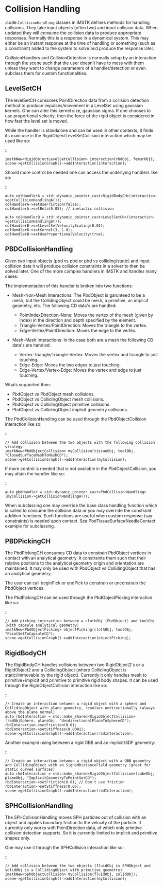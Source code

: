 Collision Handling
==================

:code:`CollisionHandling` classes in iMSTK defines methods for handling collisions. They take input objects (often two) and input collision data. When updated they will consume the collision data to produce appropriate responses. Normally this is a response in a dynamical system. This may either be an instant response at the time of handling or something (such as a constraint) added to the system to solve and produce the response later.

CollisionHandlers and CollisionDetection is normally setup by an interaction through the scene such that the user doesn't have to mess with them unless they want to change parameters of a handler/detection or even subclass them for custom functionalities.

LevelSetCH
--------------------------------

The levelSetCH consumes PointDirection data from a collision detection method to produce impulses/movement in a LevelSet using gaussian kernels. One can alter this kernel size, gaussian sigma. If one chooses to use proportional velocity, then the force of the rigid object is considered in how fast the level set is moved.

While the handler is standalone and can be used in other contexts, it finds its main use in the RigidObjectLevelSetCollision interaction which may be used like so:

::

    imstkNew<RigidObjectLevelSetCollision> interaction(rbdObj, femurObj);
    scene->getCollisionGraph()->addInteraction(interaction);

Should more control be needed one can access the underlying handlers like so:

::

    auto colHandlerA = std::dynamic_pointer_cast<RigidBodyCH>(interaction->getCollisionHandlingA());
    colHandlerA->setUseFriction(false);
    colHandlerA->setBeta(0.05); // inelastic collision

    auto colHandlerB = std::dynamic_pointer_cast<LevelSetCH>(interaction->getCollisionHandlingB());
    colHandlerB->setLevelSetVelocityScaling(0.01);
    colHandlerB->setKernel(3, 1.0);
    colHandlerB->setUseProportionalVelocity(true);

PBDCollisionHandling
--------------------------------

Given two input objects (pbd vs pbd or pbd vs colliding/static) and input collision data it will produce collision constraints in a solver to then be solved later. One of the more complex handlers in iMSTK and handles many cases:

The implementation of this handler is broken into two functions:

* Mesh-Non-Mesh Interactions: The PbdObject is garunteed to be a mesh, but the CollidingObject could be mesh, a primitive, an implicit geometry, etc. The following CD data's are handled:

    * PointIndexDirection-None: Moves the vertex of the mesh (given by index) in the direction and depth specified by the element.
    * Triangle-Vertex/PointDirection: Moves the triangle to the vertex.
    * Edge-Vertex/PointDirection: Moves the edge to the vertex.

* Mesh-Mesh Interactions: In the case both are a mesh the following CD data's are handled:

    * Vertex-Triangle/Triangle-Vertex: Moves the vertex and triangle to just touching.
    * Edge-Edge: Moves the two edges to just touching.
    * Edge-Vertex/Vertex-Edge: Moves the vertex and edge to just touching.

Whats supported then:

* PbdObject vs PbdObject mesh collisions.
* PbdObject vs CollidingObject mesh collisions.
* PbdObject vs CollidingObject primitive collisions.
* PbdObject vs CollidingObject implicit geometry collisions.

The PbdCollisionHandling can be used through the PbdObjectCollision interaction like so:

::

    // Add collision between the two objects with the following collision strategy
    imstkNew<PbdObjectCollision> myCollision(tissueObj, toolObj, "ClosedSurfaceMeshToMeshCD");
    scene->getCollisionGraph()->addInteraction(myCollision);

If more control is needed that is not available in the PbdObjectCollision, you may attain the handler like so:

::

    auto pbdHandler = std::dynamic_pointer_cast<PbdCollisionHandling>(myCollision->getCollisionHandlingA());

When subclassing one may override the base class handling function which is called to consume the collision data or you may override the constraint addition functions. Such functions are useful when custom response (say constraints) is needed upon contact. See PbdTissueSurfaceNeedleContact example for subclassing.


PBDPickingCH
--------------------------------

The PbdPickingCH consumes CD data to constrain PbdObject vertices in contact with an analytical geometry. It constraints them such that their relative positions to the analytical geometry origin and orientation are maintained. It may only be used with PbdObject vs CollidingObject that has an analytical geometry.

The user can call beginPick or endPick to constrain or unconstrain the PbdObject vertices.

The PbdPickingCH can be used through the PbdObjectPicking interaction like so:

::

    // Add picking interaction between a clothObj (PbdObject) and toolObj (with capsule analytical geometry)
    imstkNew<PbdObjectPicking> objectPicking(clothObj, toolObj, "PointSetToCapsuleCD");
    scene->getCollisionGraph()->addInteraction(objectPicking);


RigidBodyCH
--------------------------------

The RigidBodyCH handles collisions between two RigidObject2's or a RigidObject2 and a CollidingObject (where CollidingObject is static/immovable by the rigid object). Currently it only handles mesh to primitive+implicit and primitive to primitive rigid body shapes. It can be used through the RigidObjectCollision interaction like so:

::

    // Create an interaction between a rigid object with a sphere and CollidingObject with plane geometry, resolves undirectionally (always above the plane normal)
    auto rbdInteraction = std::make_shared<RigidObjectCollision>(rbdObjSphere, planeObj, "UnidirectionalPlaneToSphereCD");
    rbdInteraction->setFriction(0.0);
    rbdInteraction->setStiffness(0.0001);
    scene->getCollisionGraph()->addInteraction(rbdInteraction);

Another example using between a rigid OBB and an implicit/SDF geometry:

::

    // Create an interaction between a rigid object with a OBB geometry and CollidingObject with an SignedDistanceField geometry (great for static curved surfaces)
    auto rbdInteraction = std::make_shared<RigidObjectCollision>(cubeObj, planeObj, "ImplicitGeometryToPointSetCD");
    rbdInteraction->setFriction(0.0); // Don't use friction
    rbdInteraction->setStiffness(0.05);
    scene->getCollisionGraph()->addInteraction(rbdInteraction);

SPHCollisionHandling
--------------------------------

The SPHCollisionHandling moves SPH particles out of collision with an object and applies boundary friction to the velocity of the particle.  It currently only works with PointDirection data, of which only primtive collision detection supports. So it is currently limited to implicit and primitive shapes only.

One may use it through the SPHCollision interaction like so:

::

    // Add collision between the two objects (fluidObj is SPHObject and solidObj is a CollidingObject with primitive geometry)
    imstkNew<SphObjectCollision> myCollision(fluidObj, solidObj);
    scene->getCollisionGraph()->addInteraction(myCollision);